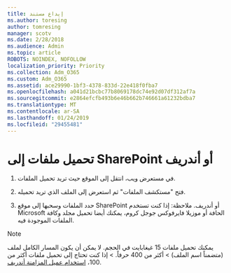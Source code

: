 ```yaml
---
title: إيداع مستند
ms.author: toresing
author: tomresing
manager: scotv
ms.date: 2/28/2018
ms.audience: Admin
ms.topic: article
ROBOTS: NOINDEX, NOFOLLOW
localization_priority: Priority
ms.collection: Adm_O365
ms.custom: Adm_O365
ms.assetid: ace29990-1bf3-4378-833d-22e418f0fba7
ms.openlocfilehash: a041d21bcbc77b8069178dc74e92d07df312af7a
ms.sourcegitcommit: e2864efcfb493b6e46b662b746661a61232bdba7
ms.translationtype: MT
ms.contentlocale: ar-SA
ms.lasthandoff: 01/24/2019
ms.locfileid: "29455481"
---
```

# <a name="upload-files-to-onedrive-or-sharepoint"></a>تحميل ملفات إلى SharePoint أو أندريف

1. في مستعرض ويب، انتقل إلى الموقع حيث تريد تحميل الملفات.
    
2. فتح "مستكشف الملفات" ثم استعرض إلى الملف الذي تريد تحميله.
    
3. حدد الملفات وسحبها إلى موقع SharePoint أو أندريف. ملاحظة: إذا كنت تستخدم Microsoft الحافة أو موزيلا فايرفوكس جوجل كروم، يمكنك أيضا تحميل مجلد وكافة الملفات الموجودة فيه.
    
> [!NOTE]
>  يمكنك تحميل ملفات 15 غيغابايت في الحجم. لا يمكن أن يكون المسار الكامل لملف (متضمناً اسم الملف) > أكثر من 400 حرفاً. > إذا كنت تحتاج إلى تحميل ملفات أكثر من 100، [استخدام عميل المزامنة أندريف](https://go.microsoft.com/fwlink/?linkid=866427). 
  

